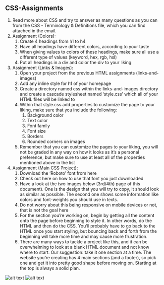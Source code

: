 ## CSS-Assignments
1. Read more about CSS and try to answer as many questions as you can from the CSS - Terminology & Definitions file, which you can find attached in the email.
2. Assignment (Colors):
    1. Create 4 headings from h1 to h4
    2. Have all headings have different colors, according to your taste
    3. When giving values to colors of these headings, make sure all use a different type of
    values (keyword, hex, rgb, hsl)
    4. Put all headings in a div and color the div to your liking
3. Assignment (Links & Images):
    1. Open your project from the previous HTML assignments (links-and-images)
    2. Add any inline style for h1 of your homepage
    3. Create a directory named css within the links-and-images directory and create a
    cascade stylesheet named ‘style.css’ which all of your HTML files will be linked to
    4. Within that style.css add properties to customize the page to your liking, make sure that
    you include the following:
        1. Background color
        2. Text color
        3. Font family
        4. Font size
        5. Borders
        6. Rounded corners on images
    5. Remember that you can customize the pages to your liking, you will not be graded in
    any way on how it looks as it’s a personal preference, but make sure to use at least all of
    the properties mentioned above in the list
4. Assignment (Main CSS Project):
    1. Download the ‘Roboto’ font from here
    2. Check out here on how to use that font you just downloaded
    3. Have a look at the two images below (3rd/4th) page of this document). One is the design
    that you will try to copy, it should look as similar as possible. The second one shows
    some information like colors and font-weights you should use in texts.
    4. Do not worry about this being responsive on mobile devices or not, that is not the goal
    here
    5. For the section you’re working on, begin by getting all the content onto the page before
    beginning to style it. In other words, do the HTML and then do the CSS. You’ll probably
    have to go back to the HTML once you start styling, but bouncing back and forth from
    the beginning will take more time and may cause more frustration.
    6. There are many ways to tackle a project like this, and it can be overwhelming to look at
    a blank HTML document and not know where to start. Our suggestion: take it one
    section at a time. The website you’re creating has 4 main sections (and a footer), so pick
    one and get it into pretty good shape before moving on. Starting at the top is always a
    solid plan.

![alt text](http://url/to/img.png)
![alt text](http://url/to/img.png)

